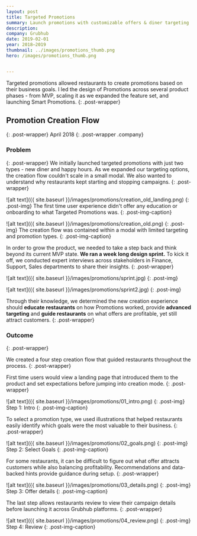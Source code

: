 ```yaml
---
layout: post
title: Targeted Promotions
summary: Launch promotions with customizable offers & diner targeting
description: 
company: Grubhub
date: 2019-02-01
year: 2018–2019
thumbnail: ../images/promotions_thumb.png
hero: /images/promotions_thumb.png


---
```

Targeted promotions allowed restaurants to create promotions based on their business goals. I led the design of Promotions across several product phases - from MVP, scaling it as we expanded the feature set, and launching Smart Promotions.
{: .post-wrapper}


## Promotion Creation Flow
{: .post-wrapper}
April 2018
{: .post-wrapper .company}


### Problem
{: .post-wrapper}
We initially launched targeted promotions with just two types - new diner and happy hours.  As we expanded our targeting options, the creation flow couldn't scale in a small modal. We also wanted to understand why restaurants kept starting and stopping campaigns. 
{: .post-wrapper}

![alt text]({{ site.baseurl }}/images/promotions/creation_old_landing.png)
{: .post-img}
The first time user experience didn't offer any education or onboarding to what Targeted Promotions was.
{: .post-img-caption}

![alt text]({{ site.baseurl }}/images/promotions/creation_old.png)
{: .post-img}
The creation flow was contained within a modal with limited targeting and promotion types.
{: .post-img-caption}

In order to grow the product, we needed to take a step back and think beyond its current MVP state. **We ran a week long design sprint.** To kick it off, we conducted expert interviews across stakeholders in Finance, Support, Sales departments to share their insights. 
{: .post-wrapper}

![alt text]({{ site.baseurl }}/images/promotions/sprint.jpg)
{: .post-img}

![alt text]({{ site.baseurl }}/images/promotions/sprint2.jpg)
{: .post-img}

Through their knowledge, we determined the new creation experience should **educate restaurants** on how Promotions worked, provide **advanced targeting** and **guide restaurants** on what offers are profitable, yet still attract customers. 
{: .post-wrapper}

### Outcome
{: .post-wrapper}

We created a four step creation flow that guided restaurants throughout the process.
{: .post-wrapper}

First time users would view a landing page that introduced them to the product and set expectations before jumping into creation mode.
{: .post-wrapper}


![alt text]({{ site.baseurl }}/images/promotions/01_intro.png)
{: .post-img}
Step 1: Intro
{: .post-img-caption}


To select a promotion type, we used illustrations that helped restaurants easily identify which goals were the most valuable to their business.
{: .post-wrapper}

![alt text]({{ site.baseurl }}/images/promotions/02_goals.png)
{: .post-img}
Step 2: Select Goals
{: .post-img-caption}

For some restaurants, it can be difficult to figure out what offer attracts customers while also balancing profitability. Recommendations and data-backed hints provide guidance during setup.
{: .post-wrapper}

![alt text]({{ site.baseurl }}/images/promotions/03_details.png)
{: .post-img}
Step 3: Offer details
{: .post-img-caption}

The last step allows restaurants review to view their campaign details before launching it across Grubhub platforms. 
{: .post-wrapper}

![alt text]({{ site.baseurl }}/images/promotions/04_review.png)
{: .post-img}
Step 4: Review
{: .post-img-caption}

